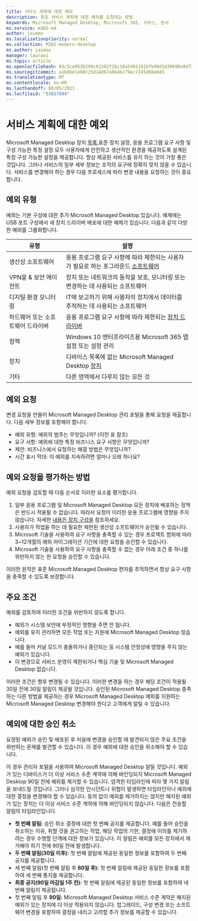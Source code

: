 ```yaml
---
title: 서비스 계획에 대한 예외
description: 표준 서비스 계획에 대한 예외를 요청하는 방법
keywords: Microsoft Managed Desktop, Microsoft 365, 서비스, 문서
ms.service: m365-md
author: jaimeo
ms.localizationpriority: normal
ms.collection: M365-modern-desktop
ms.author: jaimeo
manager: laurawi
ms.topic: article
ms.openlocfilehash: 83c5ce953b298c61502f2bc10a5d01191bfb98d1d39690a9472509058d8f37db
ms.sourcegitcommit: a1b66e1e80c25d14d67a9b46c79ec7245d88e045
ms.translationtype: MT
ms.contentlocale: ko-KR
ms.lasthandoff: 08/05/2021
ms.locfileid: "53857894"
---
```

# <a name="exceptions-to-the-service-plan"></a>서비스 계획에 대한 예외

Microsoft Managed Desktop 장치 [목록,](device-policies.md)표준 장치 설정, 응용 프로그램 요구 [](../working-with-managed-desktop/config-setting-overview.md)사항 및 구성 가능한 특정 설정 모두 사용자에게 안전하고 생산적인 환경을 제공하도록 설계된 특정 구성 가능한 설정을 제공합니다. 항상 제공된 서비스를 유지 하는 것이 가장 좋은 것입니다. 그러나 서비스의 일부 세부 정보는 조직의 요구에 정확히 맞지 않을 수 있습니다. 서비스를 변경해야 하는 경우 다음 프로세스에 따라 변경 내용을 요청하는 것이 중요합니다.
 
## <a name="types-of-exceptions"></a>예외 유형

예외는 기본 구성에 대한 추가 Microsoft Managed Desktop 있습니다. 예제에는 USB 포트 구성에서 새 장치 드라이버 배포에 대한 예제가 있습니다. 다음과 같이 다양한 예외를 그룹화합니다.

|유형  |설명  |
|---------|---------|
|생산성 소프트웨어     |  응용 프로그램 요구 사항에 따라 제한되는 사용자가 필요로 하는 포그라운드 [소프트웨어](mmd-app-requirements.md)       |
|VPN을 & 보안 에이전트     |  장치 또는 네트워크의 동작을 보호, 모니터링 또는 변경하는 데 사용되는 소프트웨어       |
|디지털 환경 모니터링     |  IT에 보고하기 위해 사용자의 장치에서 데이터를 추적하는 데 사용되는 소프트웨어       |
|하드웨어 또는 소프트웨어 드라이버     |   응용 프로그램 요구 사항에 따라 제한되는 [장치 드라이버](mmd-app-requirements.md)      |
|정책     | Windows 10 엔터프라이즈용 Microsoft 365 앱 설정 또는 설정 관리        |
|장치     | 디바이스 목록에 없는 Microsoft Managed Desktop [장치](device-list.md)        |
|기타     |  다른 영역에서 다루지 않는 모든 것       |
 
## <a name="request-an-exception"></a>예외 요청

변경 요청을 만들어 Microsoft Managed Desktop 관리 포털을 통해 요청을 제출합니다. 다음 세부 정보를 포함해야 합니다.

- 예외 유형: 예외의 범주는 무엇입니까? (이전 표 참조)
- 요구 사항: 예외에 대한 특정 비즈니스 요구 사항은 무엇입니까?
- 제안: 비즈니스에서 요청하는 해결 방법은 무엇입니까?
- 시간 표시 막대: 이 예외를 지속하려면 얼마나 오래 하나요? 

## <a name="how-we-assess-an-exception-request"></a>예외 요청을 평가하는 방법

예외 요청을 검토할 때 다음 순서로 이러한 요소를 평가합니다.
 
1. 일부 응용 프로그램 및 Microsoft Managed Desktop 모든 장치에 배포하는 정책은 반드시 적용될 수 없습니다. 따라서 요청이 이러한 응용 프로그램에 영향을 주지 않습니다. 자세한 [내용은 장치 구성을](device-policies.md) 참조하세요.
2. 사용자가 작업을 하는 데 필요한 제한된 생산성 소프트웨어가 승인될 수 있습니다. 
3. Microsoft 기술을 사용하여 요구 사항을 충족할 수 있는 경우 프로젝트 범위에 따라 3~12개월의 예외 마이그레이션 기간에 대한 요청을 승인할 수 있습니다.
4. Microsoft 기술을 사용하여 요구 사항을 충족할 수 없는 경우 아래 조건 중 하나를 위반하지 않는 한 요청을 승인할 수 있습니다.  

이러한 원칙은 표준 Microsoft Managed Desktop 편차를 추적하면서 항상 요구 사항을 충족할 수 있도록 보장합니다. 

## <a name="key-conditions"></a>주요 조건

예외를 검토하여 이러한 조건을 위반하지 않도록 합니다.

- 예외가 시스템 보안에 부정적인 영향을 주면 안 됩니다. 
- 예외를 유지 관리하면 모든 작업 또는 지원에 Microsoft Managed Desktop 않습니다.
- 예를 들어 커널 모드가 충돌하거나 중단되는 등 시스템 안정성에 영향을 주지 않는 예외가 있습니다.
- 이 변경으로 서비스 운영이 제한되거나 핵심 기술 및 Microsoft Managed Desktop 없습니다.

이러한 조건은 향후 변경될 수 있습니다. 이러한 변경을 하는 경우 해당 조건이 적용될 30일 전에 30일 알림이 제공될 것입니다.  승인된 Microsoft Managed Desktop 충족하는 다른 방법을 제공하는 경우 Microsoft Managed Desktop 예외를 지원하는 Microsoft Managed Desktop 변경해야 한다고 고객에게 알릴 수 있습니다. 

## <a name="revoking-approval-for-an-exception"></a>예외에 대한 승인 취소

요청된 예외가 승인 및 배포된 후 처음에 변경을 승인할 때 발견되지 않은 주요 조건을 위반하는 문제를 발견할 수 있습니다. 이 경우 예외에 대한 승인을 취소해야 할 수 있습니다.
 
이 경우 관리자 포털을 사용하여 Microsoft Managed Desktop 알릴 것입니다. 예외가 있는 디바이스가 더 이상 서비스 수준 계약에 의해 바인딩되지 Microsoft Managed Desktop 90일 전에 예외를 제거할 수 있습니다. 엄격한 타임라인에 따라 몇 가지 알림을 보내드릴 것입니다. 그러나 심각한 인시던트나 위협이 발생하면 타임라인이나 예외에 대한 결정을 변경해야 할 수 있습니다. 동의 없이  예외를 제거하지는 않지만 해지된 예외가 있는 장치는 더 이상 서비스 수준 계약에 의해 바인딩되지 않습니다. 다음은 전송할 알림의 타임라인입니다.

- **첫 번째 알림:** 승인 취소 결정에 대한 첫 번째 공지를 제공합니다. 예를 들어 승인을 취소하는 이유, 취할 것을 권고하는 작업, 해당 작업의 기한, 결정에 이의를 제기하려는 경우 수행할 단계에 대한 정보가 있습니다. 이 알림은 예외를 모든 장치에서 제거해야 하기 전에 90일 전에 발생합니다. 
- **두 번째 알림(30일 이후):** 첫 번째 알림에 제공된 동일한 정보를 포함하여 두 번째 공지를 제공합니다. 
- 세 번째 알림(첫 번째 알림 후 **60일 후):** 첫 번째 알림에 제공된 동일한 정보를 포함하여 세 번째 통지를 제공합니다. 
- **최종 공지(90일 마감일 1주 전):** 첫 번째 알림에 제공된 동일한 정보를 포함하여 네 번째 알림이 제공됩니다.
- 첫 번째 알림 후 **90일:** Microsoft Managed Desktop 서비스 수준 계약은 해지된 예외가 있는 장치에 더 이상 적용되지 않습니다. 업그레이드, 구성 변경 또는 소프트웨어 변경을 포함하여 결정을 내리고 고려할 추가 정보를 제공할 수 있습니다. 


